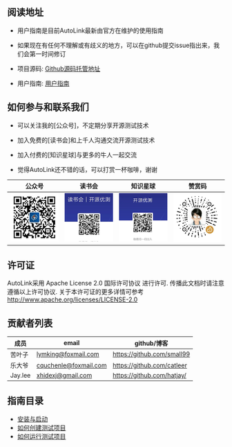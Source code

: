 ## 阅读地址

- 用户指南是目前AutoLink最新由官方在维护的使用指南

- 如果现在有任何不理解或有歧义的地方，可以在github提交issue指出来，我们会第一时间修订

- 项目源码: [Github源码托管地址](https://github.com/small99/AutoLink)

- 用户指南: [用户指南](https://github.com/small99/AutoLink/blob/master/docs)

## 如何参与和联系我们


- 可以关注我的[公众号]，不定期分享开源测试技术

- 加入免费的[读书会]和上千人沟通交流开源测试技术

- 加入付费的[知识星球]与更多的牛人一起交流

- 觉得AutoLink还不错的话，可以打赏一杯咖啡，谢谢

公众号|读书会|知识星球|赞赏码
---|---|---|---
![公众号](../auto/www/static/img/公众号.jpg)|![读书会](../auto/www/static/img/读书会.png)|![知识星球](../auto/www/static/img/开源优测.png)|![赞赏码](../auto/www/static/img/赞赏码.png)

## 许可证

AutoLink采用 Apache License 2.0 国际许可协议 进行许可. 传播此文档时请注意遵循以上许可协议. 关于本许可证的更多详情可参考 http://www.apache.org/licenses/LICENSE-2.0

## 贡献者列表
成员|email|github/博客
---|---|---
苦叶子|lymking@foxmail.com|https://github.com/small99
乐大爷|cquchenle@foxmail.com|https://github.com/catleer
Jay.lee|xhidexj@gmail.com|https://github.com/hatjay/

## 指南目录

- [安装与启动](./安装与启动.md)
- [如何创建测试项目](./如何创建测试项目.md)
- [如何运行测试项目](./如何运行测试项目.md)